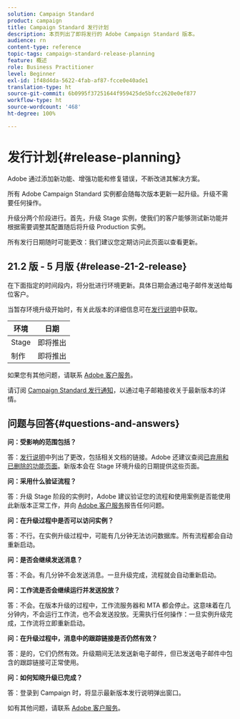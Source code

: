 ```yaml
---
solution: Campaign Standard
product: campaign
title: Campaign Standard 发行计划
description: 本页列出了即将发行的 Adobe Campaign Standard 版本。
audience: rn
content-type: reference
topic-tags: campaign-standard-release-planning
feature: 概述
role: Business Practitioner
level: Beginner
exl-id: 1f48d4da-5622-4fab-af87-fcce0e40ade1
translation-type: ht
source-git-commit: 6b0995f37251644f959425de5bfcc2620e0ef877
workflow-type: ht
source-wordcount: '468'
ht-degree: 100%

---
```


# 发行计划{#release-planning}

Adobe 通过添加新功能、增强功能和修复错误，不断改进其解决方案。

所有 Adobe Campaign Standard 实例都会随每次版本更新一起升级。升级不需要任何操作。

升级分两个阶段进行。首先，升级 Stage 实例，使我们的客户能够测试新功能并根据需要调整其配置随后将升级 Production 实例。

所有发行日期随时可能更改：我们建议您定期访问此页面以查看更新。

## 21.2 版 - 5 月版 {#release-21-2-release}

在下面指定的时间段内，将分批进行环境更新。具体日期会通过电子邮件发送给每位客户。

当暂存环境升级开始时，有关此版本的详细信息可在[发行说明](../../rn/using/release-notes.md)中获取。

<table>
 <thead>
  <tr>
   <th> 环境<br /> </th>
   <th> 日期<br /> </th>
  </tr>
 </thead>
 <tbody>
  <tr>
   <td>Stage<br /> </td>
   <td>即将推出<br /> </td>
  </tr>
  <tr>
   <td> 制作<br /> </td>
   <td>即将推出<br /> </td>
  </tr>
 </tbody>
</table>

如果您有其他问题，请联系 [Adobe 客户服务](https://helpx.adobe.com/cn/enterprise/using/support-for-experience-cloud.html)。

请订阅 [Campaign Standard 发行通知](http://amc-mkt-prod1-t.adobe-campaign.com/lp/LP25?service=%40rZ5cqp2DgNzrgz0alKPInakNbPSTeJYozZYnS7Wbs802u4GlISkHZX4omtK00nAU6xzZ6luEWQzr7kQ9pkCwJYumWkU)，以通过电子邮箱接收关于最新版本的详情。

## 问题与回答{#questions-and-answers}

**问：受影响的范围包括？**

答：[发行说明](../../rn/using/release-notes.md)中列出了更改，包括相关文档的链接。Adobe 还建议查阅[已弃用和已删除的功能页面](../../rn/using/deprecated-features.md)。新版本会在 Stage 环境升级的日期提供这些页面。

**问：采用什么验证流程？**

答：升级 Stage 阶段的实例时，Adobe 建议验证您的流程和使用案例是否能使用此新版本正常工作，并向 [Adobe 客户服务](https://helpx.adobe.com/cn/enterprise/using/support-for-experience-cloud.html)报告任何问题。

**问：在升级过程中是否可以访问实例？**

答：不行。在实例升级过程中，可能有几分钟无法访问数据库。所有流程都会自动重新启动。

**问：是否会继续发送消息？**

答：不会。有几分钟不会发送消息。一旦升级完成，流程就会自动重新启动。

**问：工作流是否会继续运行并发送投放？**

答：不会。在版本升级的过程中，工作流服务器和 MTA 都会停止。这意味着在几分钟内，不会运行工作流，也不会发送投放。无需执行任何操作：一旦实例升级完成，工作流将立即重新启动。

**问：在升级过程中，消息中的跟踪链接是否仍然有效？**

答：是的，它们仍然有效。升级期间无法发送新电子邮件，但已发送电子邮件中包含的跟踪链接可正常使用。

**问：如何知晓升级已完成？**

答：登录到 Campaign 时，将显示最新版本发行说明弹出窗口。

如有其他问题，请联系 [ Adobe 客户服务](https://helpx.adobe.com/cn/enterprise/using/support-for-experience-cloud.html)。
